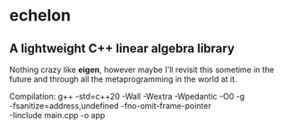 # echelon
A lightweight C++ linear algebra library
---
Nothing crazy like **eigen**, however maybe I'll revisit this sometime in the future and through all the metaprogramming in the world at it. 


Compilation:
g++ -std=c++20 -Wall -Wextra -Wpedantic -O0 -g \
    -fsanitize=address,undefined -fno-omit-frame-pointer \
    -Iinclude main.cpp -o app


